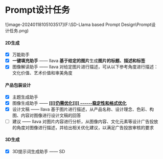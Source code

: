 # Prompt设计任务

![image-20240118105103517](F:\SD-Llama based Prompt Design\Prompt设计任务.png)

#### 2D生成

- [x] 万能助手
- [x] **一键填充助手** —— llava **基于给定的图片**生成**图片的标题、描述和标签**
- [x] 图像解读助手 —— llava 对给定图片进行描述，可从以下参考角度进行描述：文化价值、艺术价值和审美角度

#### 产品包装设计

- [x] 主题生成助手 
- [x] 图像生成助手 —— <u>**[[[[仍需优化]]]] ------稳定性和格式优化**</u>
- [x] 设计文稿 —— llava  基于图片进行描述，从产品名称、设计理念、色彩、构图、内容对图像进行设计文稿的回答
- [ ] 建议 —— llava  对图片内容进行分析，从图像内容、文化元素等设计广告投放的角度对图像进行描述，并给出相关优化建议，以满足广告投放审核的要求

#### 3D生成

- [x] 3D提示词生成助手 —— SD